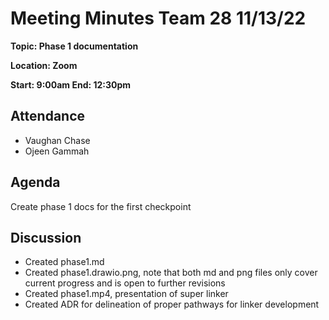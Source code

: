 # Meeting Minutes Team 28 11/13/22

**Topic: Phase 1 documentation**

**Location: Zoom**

**Start: 9:00am End: 12:30pm**

## Attendance
- Vaughan Chase
- Ojeen Gammah

## Agenda
Create phase 1 docs for the first checkpoint

## Discussion
* Created phase1.md
* Created phase1.drawio.png, note that both md and png files only cover current progress and is open to further revisions
* Created phase1.mp4, presentation of super linker
* Created ADR for delineation of proper pathways for linker development

